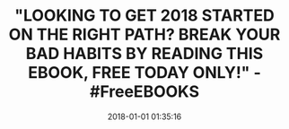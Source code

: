 ---
title: >-
  "LOOKING TO GET 2018 STARTED ON THE RIGHT PATH? BREAK YOUR BAD HABITS BY
  READING THIS EBOOK, FREE TODAY ONLY!" - #FreeEBOOKS
name: >-
  Habit Stacking: 10 Effective Ways to Break Bad Habits: End Procrastination, &
  Increase Productivity to Create Constant Wealth, Happiness, and Success
  (Ultimate Guides to Live Better)
date: '2018-01-01 01:35:16'
buy_now: >-
  https://www.amazon.com/Habit-Stacking-Effective-Procrastination-Productivity-ebook/dp/B078M49K2J?SubscriptionId=AKIAIA5RBQIWQVTCUEUQ&tag=coldcutdeals-20&linkCode=xm2&camp=2025&creative=165953&creativeASIN=B078M49K2J
description_markdown: >-
  Habit Stacking: 10 Effective Ways to Break Bad Habits: End Procrastination, &
  Increase Productivity to Create Constant Wealth, Happiness, and Success
  (Ultimate Guides to Live Better)

   
tweet_id_str: '947642344844812289'
price: ''
you_save: ''
asin: B078M49K2J
image: 'https://images-na.ssl-images-amazon.com/images/I/51oCzr7OWVL.jpg'

---